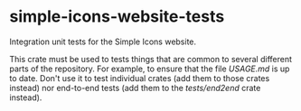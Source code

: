 # simple-icons-website-tests

Integration unit tests for the Simple Icons website.

This crate must be used to tests things that are common to several different parts of the repository. For example, to ensure that the file _USAGE.md_ is up to date. Don't use it to test individual crates (add them to those crates instead) nor end-to-end tests (add them to the _tests/end2end_ crate instead).
